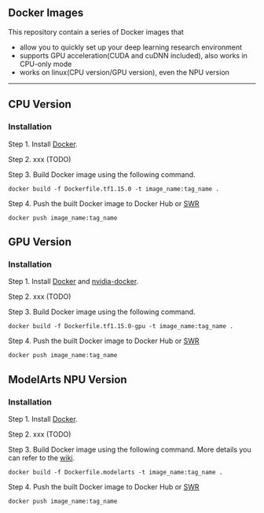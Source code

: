 ## Docker Images
This repository contain a series of Docker images that
- allow you to quickly set up your deep learning research environment
- supports GPU acceleration(CUDA and cuDNN included), also works in CPU-only mode
- works on linux(CPU version/GPU version), even the NPU version
-------------------------------
## CPU Version
### Installation
Step 1. Install [Docker](https://docs.docker.com/engine/install/).

Step 2. xxx (TODO)

Step 3. Build Docker image using the following command.

    docker build -f Dockerfile.tf1.15.0 -t image_name:tag_name .

Step 4. Push the built Docker image to Docker Hub or [SWR](https://www.huaweicloud.com/product/swr.html)

    docker push image_name:tag_name

## GPU Version
### Installation
Step 1. Install [Docker](https://docs.docker.com/engine/install/) and [nvidia-docker](https://github.com/NVIDIA/nvidia-docker).

Step 2. xxx (TODO)

Step 3. Build Docker image using the following command. 

    docker build -f Dockerfile.tf1.15.0-gpu -t image_name:tag_name .

Step 4. Push the built Docker image to Docker Hub or [SWR](https://www.huaweicloud.com/product/swr.html)

    docker push image_name:tag_name

## ModelArts NPU Version
### Installation
Step 1. Install [Docker](https://docs.docker.com/engine/install/).

Step 2. xxx (TODO)

Step 3. Build Docker image using the following command. More details you can refer to the [wiki](https://gitee.com/ascend/modelzoo/wikis/ModelArts%E8%87%AA%E5%AE%9A%E4%B9%89NPU%E8%AE%AD%E7%BB%83%E7%8E%AF%E5%A2%83%E9%95%9C%E5%83%8F%E6%89%8B%E5%86%8C%E3%80%90%E5%9F%BA%E7%A1%80%E7%89%88%E3%80%91?sort_id=3205360).

    docker build -f Dockerfile.modelarts -t image_name:tag_name .

Step 4. Push the built Docker image to Docker Hub or [SWR](https://www.huaweicloud.com/product/swr.html)

    docker push image_name:tag_name
